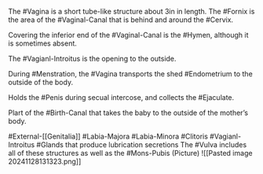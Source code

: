 The #Vagina is a short tube-like structure about 3in in length. The #Fornix is the area of the #Vaginal-Canal that is behind and around the #Cervix. 

Covering the inferior end of the #Vaginal-Canal is the #Hymen, although it is sometimes absent.

The #Vagianl-Introitus is the opening to the outside.

During #Menstration, the #Vagina transports the shed #Endometrium to the outside of the body.

Holds the #Penis during secual intercose, and collects the #Ejaculate. 

Plart of the #Birth-Canal that takes the baby to the outside of the mother’s body.

#External-[[Genitalia]] 
	#Labia-Majora 
	#Labia-Minora 
	#Clitoris 
	#Vagianl-Introitus 
	#Glands that produce lubrication secretions
	The #Vulva includes all of these structures as well as the #Mons-Pubis 
	(Picture)
		![[Pasted image 20241128131323.png]]